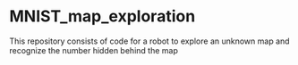 # MNIST_map_exploration
This repository consists of code for a robot to explore an unknown map and recognize the number hidden behind the map

